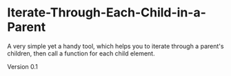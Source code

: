 # Iterate-Through-Each-Child-in-a-Parent

A very simple yet a handy tool, which helps you to iterate through a parent's children,
then call a function for each child element.

Version 0.1
